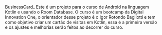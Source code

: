 BusinessCard_
Este é um projeto para o curso de Android na linguagem Kotlin e usando o Room Database.
O curso é um bootcamp da Digital Innovation One, o orientador desse projeto é o Igor Rotondo Bagliotti e tem como objetivo criar um cartão de visitas em Kotlin, essa é a primeira versão e os ajustes e melhorias serão feitos ao decorrer do curso.
